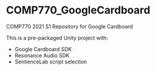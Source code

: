 # COMP770_GoogleCardboard

COMP770 2021 S1 Repository for Google Cardboard

This is a pre-packaged Unity project with:

- Google Cardboard SDK
- Resonance Audio SDK
- SentienceLab script selection
